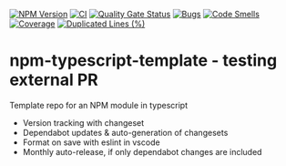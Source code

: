 [![NPM Version](https://img.shields.io/npm/v/%40ktarmyshov%2Fnpm-typescript-template)](https://www.npmjs.com/package/@ktarmyshov/npm-typescript-template)
[![CI](https://github.com/kt-npm-modules/npm-typescript-template/actions/workflows/ci.yml/badge.svg?branch=main)](https://github.com/kt-npm-modules/npm-typescript-template/actions/workflows/ci.yml)
[![Quality Gate Status](https://sonarcloud.io/api/project_badges/measure?project=kt-npm-modules_npm-typescript-template&metric=alert_status)](https://sonarcloud.io/summary/new_code?id=kt-npm-modules_npm-typescript-template)
[![Bugs](https://sonarcloud.io/api/project_badges/measure?project=kt-npm-modules_npm-typescript-template&metric=bugs)](https://sonarcloud.io/summary/new_code?id=kt-npm-modules_npm-typescript-template)
[![Code Smells](https://sonarcloud.io/api/project_badges/measure?project=kt-npm-modules_npm-typescript-template&metric=code_smells)](https://sonarcloud.io/summary/new_code?id=kt-npm-modules_npm-typescript-template)
[![Coverage](https://sonarcloud.io/api/project_badges/measure?project=kt-npm-modules_npm-typescript-template&metric=coverage)](https://sonarcloud.io/summary/new_code?id=kt-npm-modules_npm-typescript-template)
[![Duplicated Lines (%)](https://sonarcloud.io/api/project_badges/measure?project=kt-npm-modules_npm-typescript-template&metric=duplicated_lines_density)](https://sonarcloud.io/summary/new_code?id=kt-npm-modules_npm-typescript-template)

# npm-typescript-template - testing external PR

Template repo for an NPM module in typescript

- Version tracking with changeset
- Dependabot updates & auto-generation of changesets
- Format on save with eslint in vscode
- Monthly auto-release, if only dependabot changes are included
